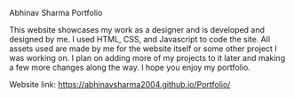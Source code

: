 
Abhinav Sharma 
Portfolio

This website showcases my work as a designer and is developed and designed by me. I used HTML, CSS, and Javascript to code the site. All assets used are made by me for the website itself or some other project I was working on. I plan on adding more of my projects to it later and making a few more changes along the way.  I hope you enjoy my portfolio. 

Website link: https://abhinavsharma2004.github.io/Portfolio/
